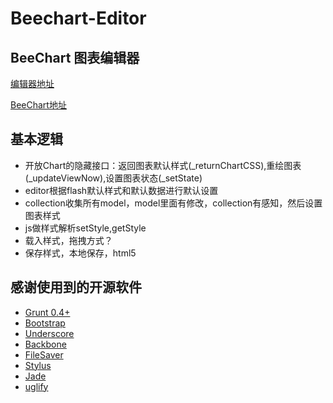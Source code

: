 # Beechart-Editor

## BeeChart 图表编辑器

[编辑器地址](http://sjpsega.github.com/beechart-editor/)

[BeeChart地址](http://sjpsega.github.com/beechart/)

## 基本逻辑

* 开放Chart的隐藏接口：返回图表默认样式(_returnChartCSS),重绘图表(_updateViewNow),设置图表状态(_setState)
* editor根据flash默认样式和默认数据进行默认设置
* collection收集所有model，model里面有修改，collection有感知，然后设置图表样式
* js做样式解析setStyle,getStyle
* 载入样式，拖拽方式？
* 保存样式，本地保存，html5

## 感谢使用到的开源软件

* [Grunt 0.4+](https://github.com/gruntjs/grunt/wiki/Upgrading-from-0.3-to-0.4)
* [Bootstrap](http://twitter.github.com/bootstrap/)
* [Underscore](http://underscorejs.org/)
* [Backbone](http://backbonejs.org/)
* [FileSaver](https://github.com/eligrey/FileSaver.js)
* [Stylus](https://github.com/LearnBoost/stylus)
* [Jade](https://github.com/visionmedia/jade)
* [uglify](https://github.com/gruntjs/grunt-contrib-uglify)